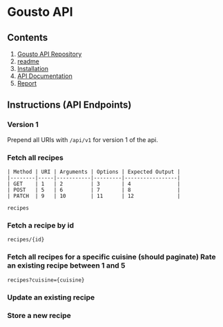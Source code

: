 # Gousto API

## Contents

1. [Gousto API Repository](https://github.com/mstnorris/GoustoAPI-Dev)
2. [readme](readme.md)
3. [Installation](installation.md)
4. [API Documentation](instructions.md)
5. [Report](report.md) 

## Instructions (API Endpoints)

### Version 1

Prepend all URIs with `/api/v1` for version 1 of the api.

### Fetch all recipes

    | Method | URI | Arguments | Options | Expected Output |
    |--------|-----|-----------|---------|-----------------|
    | GET    | 1   | 2         | 3       | 4               |
    | POST   | 5   | 6         | 7       | 8               |
    | PATCH  | 9   | 10        | 11      | 12              |

`recipes`

### Fetch a recipe by id

`recipes/{id}`

### Fetch all recipes for a specific cuisine (should paginate) Rate an existing recipe between 1 and 5

`recipes?cuisine={cuisine}`

### Update an existing recipe
### Store a new recipe